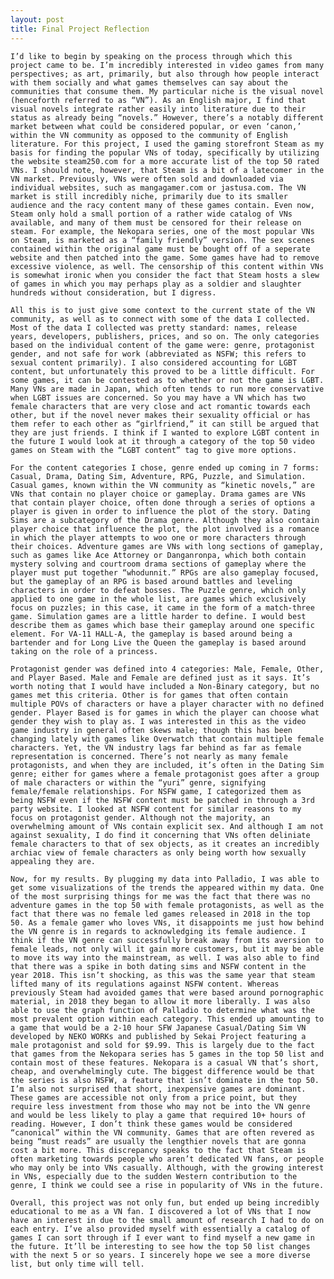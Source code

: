 ```yaml
---
layout: post
title: Final Project Reflection
---
```


	I’d like to begin by speaking on the process through which this project came to be. I’m incredibly interested in video games from many perspectives; as art, primarily, but also through how people interact with them socially and what games themselves can say about the communities that consume them. My particular niche is the visual novel (henceforth referred to as “VN”). As an English major, I find that visual novels integrate rather easily into literature due to their status as already being “novels.” However, there’s a notably different market between what could be considered popular, or even ‘canon,’ within the VN community as opposed to the community of English literature. For this project, I used the gaming storefront Steam as my basis for finding the popular VNs of today, specifically by utilizing the website steam250.com for a more accurate list of the top 50 rated VNs. I should note, however, that Steam is a bit of a latecomer in the VN market. Previously, VNs were often sold and downloaded via individual websites, such as mangagamer.com or jastusa.com. The VN market is still incredibly niche, primarily due to its smaller audience and the racy content many of these games contain. Even now, Steam only hold a small portion of a rather wide catalog of VNs available, and many of them must be censored for their release on steam. For example, the Nekopara series, one of the most popular VNs on Steam, is marketed as a “family friendly” version. The sex scenes contained within the original game must be bought off of a seperate website and then patched into the game. Some games have had to remove excessive violence, as well. The censorship of this content within VNs is somewhat ironic when you consider the fact that Steam hosts a slew of games in which you may perhaps play as a soldier and slaughter hundreds without consideration, but I digress. 
	
	All this is to just give some context to the current state of the VN community, as well as to connect with some of the data I collected. Most of the data I collected was pretty standard: names, release years, developers, publishers, prices, and so on. The only categories based on the individual content of the game were: genre, protagonist gender, and not safe for work (abbreviated as NSFW; this refers to sexual content primarily). I also considered accounting for LGBT content, but unfortunately this proved to be a little difficult. For some games, it can be contested as to whether or not the game is LGBT. Many VNs are made in Japan, which often tends to run more conservative when LGBT issues are concerned. So you may have a VN which has two female characters that are very close and act romantic towards each other, but if the novel never makes their sexuality official or has them refer to each other as “girlfriend,” it can still be argued that they are just friends. I think if I wanted to explore LGBT content in the future I would look at it through a category of the top 50 video games on Steam with the “LGBT content” tag to give more options. 
	
	For the content categories I chose, genre ended up coming in 7 forms: Casual, Drama, Dating Sim, Adventure, RPG, Puzzle, and Simulation. Casual games, known within the VN community as “kinetic novels,” are VNs that contain no player choice or gameplay. Drama games are VNs that contain player choice, often done through a series of options a player is given in order to influence the plot of the story. Dating Sims are a subcategory of the Drama genre. Although they also contain player choice that influence the plot, the plot involved is a romance in which the player attempts to woo one or more characters through their choices. Adventure games are VNs with long sections of gameplay, such as games like Ace Attorney or Danganronpa, which both contain mystery solving and courtroom drama sections of gameplay where the player must put together “whodunnit.” RPGs are also gameplay focused, but the gameplay of an RPG is based around battles and leveling characters in order to defeat bosses. The Puzzle genre, which only applied to one game in the whole list, are games which exclusively focus on puzzles; in this case, it came in the form of a match-three game. Simulation games are a little harder to define. I would best describe them as games which base their gameplay around one specific element. For VA-11 HALL-A, the gameplay is based around being a bartender and for Long Live the Queen the gameplay is based around taking on the role of a princess.
	
	Protagonist gender was defined into 4 categories: Male, Female, Other, and Player Based. Male and Female are defined just as it says. It’s worth noting that I would have included a Non-Binary category, but no games met this criteria. Other is for games that often contain multiple POVs of characters or have a player character with no defined gender. Player Based is for games in which the player can choose what gender they wish to play as. I was interested in this as the video game industry in general often skews male; though this has been changing lately with games like Overwatch that contain multiple female characters. Yet, the VN industry lags far behind as far as female representation is concerned. There’s not nearly as many female protagonists, and when they are included, it’s often in the Dating Sim genre; either for games where a female protagonist goes after a group of male characters or within the “yuri” genre, signifying female/female relationships. For NSFW game, I categorized them as being NSFW even if the NSFW content must be patched in through a 3rd party website. I looked at NSFW content for similar reasons to my focus on protagonist gender. Although not the majority, an overwhelming amount of VNs contain explicit sex. And although I am not against sexuality, I do find it concerning that VNs often deliniate female characters to that of sex objects, as it creates an incredibly archiac view of female characters as only being worth how sexually appealing they are.
	
	Now, for my results. By plugging my data into Palladio, I was able to get some visualizations of the trends the appeared within my data. One of the most surprising things for me was the fact that there was no adventure games in the top 50 with female protagonists, as well as the fact that there was no female led games released in 2018 in the top 50. As a female gamer who loves VNs, it disappoints me just how behind the VN genre is in regards to acknowledging its female audience. I think if the VN genre can successfully break away from its aversion to female leads, not only will it gain more customers, but it may be able to move its way into the mainstream, as well. I was also able to find that there was a spike in both dating sims and NSFW content in the year 2018. This isn’t shocking, as this was the same year that steam lifted many of its regulations against NSFW content. Whereas previously Steam had avoided games that were based around pornographic material, in 2018 they began to allow it more liberally. I was also able to use the graph function of Palladio to determine what was the most prevalent option within each category. This ended up amounting to a game that would be a 2-10 hour SFW Japanese Casual/Dating Sim VN developed by NEKO WORKs and published by Sekai Project featuring a male protagonist and sold for $9.99. This is largely due to the fact that games from the Nekopara series has 5 games in the top 50 list and contain most of these features. Nekopara is a casual VN that’s short, cheap, and overwhelmingly cute. The biggest difference would be that the series is also NSFW, a feature that isn’t dominate in the top 50. I’m also not surprised that short, inexpensive games are dominant. These games are accessible not only from a price point, but they require less investment from those who may not be into the VN genre and would be less likely to play a game that required 10+ hours of reading. However, I don’t think these games would be considered “canonical” within the VN community. Games that are often revered as being “must reads” are usually the lengthier novels that are gonna cost a bit more. This discrepancy speaks to the fact that Steam is often marketing towards people who aren’t dedicated VN fans, or people who may only be into VNs casually. Although, with the growing interest in VNs, especially due to the sudden Western contribution to the genre, I think we could see a rise in popularity of VNs in the future.
	
	Overall, this project was not only fun, but ended up being incredibly educational to me as a VN fan. I discovered a lot of VNs that I now have an interest in due to the small amount of research I had to do on each entry. I’ve also provided myself with essentially a catalog of games I can sort through if I ever want to find myself a new game in the future. It’ll be interesting to see how the top 50 list changes with the next 5 or so years. I sincerely hope we see a more diverse list, but only time will tell. 
